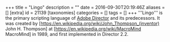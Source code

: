 +++
title = "Lingo"
description = ""
date = 2016-09-30T20:19:46Z
aliases = []
[extra]
id = 21139
[taxonomies]
categories = []
tags = []
+++
'''Lingo''' is the primary scripting language of [Adobe Director](https://rosettacode.org/wiki/Adobe_Director) and its predecessors. It was created by [https://en.wikipedia.org/wiki/John_Thompson_(inventor) John H. Thompson] at [https://en.wikipedia.org/wiki/MacroMind MacroMind] in 1989, and first implemented in Director 2.2.
